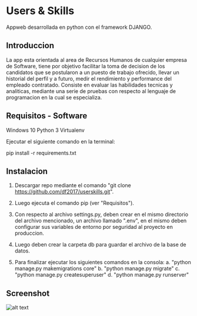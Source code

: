 # Users & Skills

Appweb desarrollada en python con el framework DJANGO.

## Introduccion
	
La app esta orientada al area de Recursos Humanos de cualquier empresa de Software, tiene por objetivo facilitar la toma de decision
de los candidatos que se postularon a un puesto de trabajo ofrecido, llevar un historial del perfil y a futuro, medir el rendimiento y performance del empleado contratado. Consiste en evaluar las habilidades tecnicas y analiticas, mediante una serie de pruebas con respecto al lenguaje de programacion en la cual se especializa.

## Requisitos - Software

Windows 10
Python 3
Virtualenv

Ejecutar el siguiente comando en la terminal:

pip install -r requirements.txt

## Instalacion

1. Descargar repo mediante el comando "git clone https://github.com/df2017/userskills.git".

2. Luego ejecuta el comando pip (ver "Requisitos").

3. Con respecto al archivo settings.py, deben crear en el mismo directorio del archivo mencionado, un archivo llamado ".env", en el mismo    deben configurar sus variables de entorno por seguridad al proyecto en produccion.

4. Luego deben crear la carpeta db para guardar el archivo de la base de datos.

5. Para finalizar ejecutar los siguientes comandos en la consola:
	a. "python manage.py makemigrations core"
	b. "python manage.py migrate"
	c. "python manage.py createsuperuser"
	d. "python manage.py runserver"

## Screenshot

![alt text](https://github.com/df2017/userskills/blob/master/screenshot/home_page.JPG)

